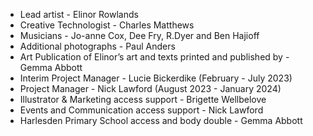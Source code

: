 - Lead artist - Elinor Rowlands
- Creative Technologist - Charles Matthews
- Musicians - Jo-anne Cox, Dee Fry, R.Dyer and Ben Hajioff
- Additional photographs - Paul Anders
- Art Publication of Elinor’s art and texts printed and published by - Gemma Abbott 
- Interim Project Manager - Lucie Bickerdike (February - July 2023)
- Project Manager - Nick Lawford (August 2023 - January 2024)
- Illustrator & Marketing access support - Brigette Wellbelove
- Events and Communication access support - Nick Lawford
- Harlesden Primary School access and body double - Gemma Abbott
